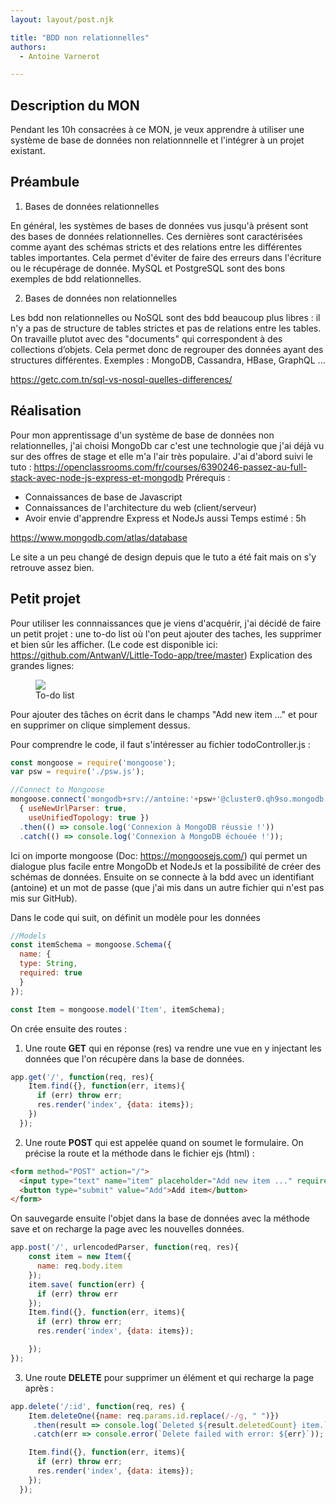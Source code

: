 ```yaml
---
layout: layout/post.njk

title: "BDD non relationnelles"
authors:
  - Antoine Varnerot

---
```

<head>
  <link rel="stylesheet" href="../../assets/style.css">
</head>


## Description du MON

Pendant les 10h consacrées à ce MON, je veux apprendre à utiliser une système de base de données non relationnnelle et l'intégrer à un projet existant.

## Préambule

1. Bases de données relationnelles

En général, les systèmes de bases de données vus jusqu'à présent sont des bases de données relationnelles. Ces dernières sont caractérisées comme ayant des schémas stricts et des relations entre les différentes tables importantes. Cela permet d'éviter de faire des erreurs dans l'écriture ou le récupérage de donnée.
MySQL et PostgreSQL sont des bons exemples de bdd relationnelles.

2. Bases de données non relationnelles

Les bdd non relationnelles ou NoSQL sont des bdd beaucoup plus libres : il n'y a pas de structure de tables strictes et pas de relations entre les tables. On travaille plutot avec des "documents" qui correspondent à des collections d’objets. Cela permet donc de regrouper des données ayant des structures différentes.
Exemples :  MongoDB, Cassandra, HBase, GraphQL ...

https://getc.com.tn/sql-vs-nosql-quelles-differences/

## Réalisation

Pour mon apprentissage d'un système de base de données non relationnelles, j'ai choisi MongoDb car c'est une technologie que j'ai déjà vu sur des offres de stage et elle m'a l'air très populaire. J'ai d'abord suivi le tuto : https://openclassrooms.com/fr/courses/6390246-passez-au-full-stack-avec-node-js-express-et-mongodb
Prérequis :
- Connaissances de base de Javascript
- Connaissances de l'architecture du web (client/serveur)
- Avoir envie d'apprendre Express et NodeJs aussi
Temps estimé : 5h

https://www.mongodb.com/atlas/database

Le site a un peu changé de design depuis que le tuto a été fait mais on s'y retrouve assez bien.

## Petit projet

Pour utiliser les connnaissances que je viens d'acquérir, j'ai décidé de faire un petit projet : une to-do list où l'on peut ajouter des taches, les supprimer et bien sûr les afficher. 
(Le code est disponible ici: https://github.com/AntwanV/Little-Todo-app/tree/master)
Explication des grandes lignes:

<figure>
  <img src="../../assets/todoapp.png">
  <figcaption>To-do list</figcaption>
</figure>

Pour ajouter des tâches on écrit dans le champs "Add new item ..." et pour en supprimer on clique simplement dessus.

Pour comprendre le code, il faut s'intéresser au fichier todoController.js :

```javascript
const mongoose = require('mongoose');
var psw = require('./psw.js'); 

//Connect to Mongoose
mongoose.connect('mongodb+srv://antoine:'+psw+'@cluster0.qh9so.mongodb.net/?retryWrites=true&w=majority',
  { useNewUrlParser: true,
    useUnifiedTopology: true })
  .then(() => console.log('Connexion à MongoDB réussie !'))
  .catch(() => console.log('Connexion à MongoDB échouée !'));
```

Ici on importe mongoose (Doc: https://mongoosejs.com/) qui permet un dialogue plus facile entre MongoDb et NodeJs et la possibilité de créer des schémas de données.
Ensuite on se connecte à la bdd avec un identifiant (antoine) et un mot de passe (que j'ai mis dans un autre fichier qui n'est pas mis sur GitHub).

Dans le code qui suit, on définit un modèle pour les données 
```javascript
//Models
const itemSchema = mongoose.Schema({
  name: {
  type: String,
  required: true
  }
});

const Item = mongoose.model('Item', itemSchema);
```

On crée ensuite des routes : 
1. Une route **GET** qui en réponse (res) va rendre une vue en y injectant les données que l'on récupère dans la base de données.
```javascript
app.get('/', function(req, res){
    Item.find({}, function(err, items){
      if (err) throw err;
      res.render('index', {data: items});
    })
  });
```
2. Une route **POST** qui est appelée quand on soumet le formulaire. On précise la route et la méthode dans le fichier ejs (html) :
```html
<form method="POST" action="/">
  <input type="text" name="item" placeholder="Add new item ..." required/>
  <button type="submit" value="Add">Add item</button>
</form>
```
On sauvegarde ensuite l'objet dans la base de données avec la méthode save et on recharge la page avec les nouvelles données.
```javascript
app.post('/', urlencodedParser, function(req, res){
    const item = new Item({
      name: req.body.item
    });
    item.save( function(err) {
      if (err) throw err
    });
    Item.find({}, function(err, items){
      if (err) throw err;
      res.render('index', {data: items});

    });
});
```

3. Une route **DELETE** pour supprimer un élément et qui recharge la page après :
```javascript
app.delete('/:id', function(req, res) {
    Item.deleteOne({name: req.params.id.replace(/-/g, " ")})
     .then(result => console.log(`Deleted ${result.deletedCount} item.`))
     .catch(err => console.error(`Delete failed with error: ${err}`));

    Item.find({}, function(err, items){
      if (err) throw err;
      res.render('index', {data: items});
    });
  });
```